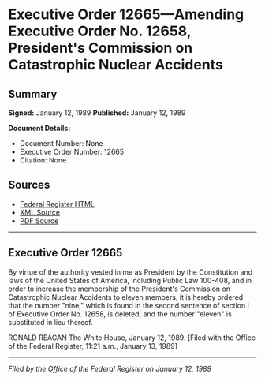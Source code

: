 # Executive Order 12665—Amending Executive Order No. 12658, President's Commission on Catastrophic Nuclear Accidents

## Summary

**Signed:** January 12, 1989
**Published:** January 12, 1989

**Document Details:**
- Document Number: None
- Executive Order Number: 12665
- Citation: None

## Sources
- [Federal Register HTML](https://www.presidency.ucsb.edu/documents/executive-order-12665-amending-executive-order-no-12658-presidents-commission-catastrophic)
- [XML Source](None)
- [PDF Source](None)

---

## Executive Order 12665

By virtue of the authority vested in me as President by the Constitution and laws of the United States of America, including Public Law 100-408, and in order to increase the membership of the President's Commission on Catastrophic Nuclear Accidents to eleven members, it is hereby ordered that the number "nine," which is found in the second sentence of section i of Executive Order No. 12658, is deleted, and the number "eleven" is substituted in lieu thereof.

RONALD REAGAN
The White House,
January 12, 1989.
[Filed with the Office of the Federal Register, 11:21 a.m., January 13, 1989]

---

*Filed by the Office of the Federal Register on January 12, 1989*
